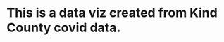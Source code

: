 # This is a data viz created from Kind County covid data.

<div class="flourish-embed flourish-chart" data-src="visualisation/5255806"><script src="https://public.flourish.studio/resources/embed.js"></script></div>
